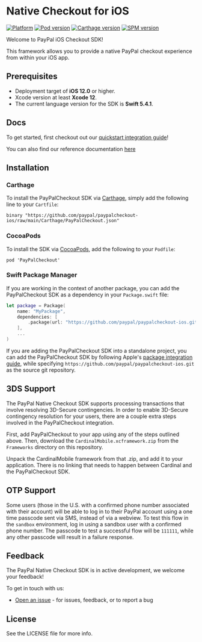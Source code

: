 # Native Checkout for iOS

[![Platform](https://img.shields.io/cocoapods/p/PayPalCheckout)](https://paypal.github.io/mobile-checkout-docs/ios/reference/)
[![Pod version](https://img.shields.io/cocoapods/v/PayPalCheckout?color=brightgreen&label=pod)](https://github.com/CocoaPods/CocoaPods)
[![Carthage version](https://img.shields.io/cocoapods/v/PayPalCheckout?color=brightgreen&label=Carthage)](https://github.com/Carthage/Carthage)
[![SPM version](https://img.shields.io/cocoapods/v/PayPalCheckout?color=brightgreen&label=SPM)](https://github.com/apple/swift-package-manager)

Welcome to PayPal iOS Checkout SDK! 

This framework allows you to provide a native PayPal checkout experience from within your iOS app.

## Prerequisites

- Deployment target of **iOS 12.0** or higher.
- Xcode version at least **Xcode 12**.
- The current language version for the SDK is **Swift 5.4.1**.

## Docs

To get started, first checkout out our [quickstart integration guide](https://developer.paypal.com/docs/business/native-checkout/ios/)!

You can also find our reference documentation [here](https://paypal.github.io/mobile-checkout-docs/ios/reference/)

## Installation

### Carthage

To install the PayPalCheckout SDK via [Carthage](https://github.com/Carthage/Carthage), simply add the following line to your `Cartfile`:
```
binary "https://github.com/paypal/paypalcheckout-ios/raw/main/Carthage/PayPalCheckout.json" 
```
### CocoaPods
To install the SDK via [CocoaPods](https://cocoapods.org/), add the following to your `Podfile`:
```
pod 'PayPalCheckout'
```

### Swift Package Manager
If you are working in the context of another package, you can add the PayPalCheckout SDK as a dependency in your `Package.swift` file: 
```swift
let package = Package(
    name: "MyPackage",
    dependencies: [
        .package(url: "https://github.com/paypal/paypalcheckout-ios.git", from: "0.106.0"),
    ],
    ...
)
```
If you are adding the PayPalCheckout SDK into a standalone project, you can add the PayPalCheckout SDK by following Apple's [package integration guide](https://developer.apple.com/documentation/xcode/adding_package_dependencies_to_your_app), while specifying `https://github.com/paypal/paypalcheckout-ios.git` as the source git repository.

## 3DS Support
The PayPal Native Checkout SDK supports processing transactions that involve resolving 3D-Secure contingencies. In order to enable 3D-Secure contingency resolution for your users, there are a couple extra steps involved in the PayPalCheckout integration. 

First, add PayPalCheckout to your app using any of the steps outlined above. Then, download the `CardinalMobile.xcframework.zip` from the `Frameworks` directory on this repository. 

Unpack the CardinalMobile framework from that .zip, and add it to your application. There is no linking that needs to happen between Cardinal and the PayPalCheckout SDK. 

## OTP Support
Some users (those in the U.S. with a confirmed phone number associated with their account) will be able to log in to their PayPal account using a one time passcode sent via SMS, instead of via a webview. To test this flow in the `sandbox` environment, log in using a sandbox user with a confirmed phone number. The passcode to test a successful flow will be `111111`, while any other passcode will result in a failure response. 

## Feedback
The PayPal Native Checkout SDK is in active development, we welcome your feedback!

To get in touch with us:
*  [Open an issue](https://github.com/paypal/paypalcheckout-ios/issues) - for issues, feedback, or to report a bug


## License

See the LICENSE file for more info.
